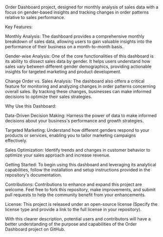 Order Dashboard project, designed for monthly analysis of sales data with a focus on gender-based insights and tracking changes in order patterns relative to sales performance.

Key Features:

Monthly Analysis: The dashboard provides a comprehensive monthly breakdown of sales data, allowing users to gain valuable insights into the performance of their business on a month-to-month basis.

Gender-wise Analysis: One of the core functionalities of this dashboard is its ability to dissect sales data by gender. It helps users understand how sales vary between different gender demographics, providing actionable insights for targeted marketing and product development.

Change Order vs. Sales Analysis: The dashboard also offers a critical feature for monitoring and analyzing changes in order patterns concerning overall sales. By tracking these changes, businesses can make informed decisions to optimize their sales strategies.

Why Use this Dashboard:

Data-Driven Decision Making: Harness the power of data to make informed decisions about your business's performance and growth strategies.

Targeted Marketing: Understand how different genders respond to your products or services, enabling you to tailor marketing campaigns effectively.

Sales Optimization: Identify trends and changes in customer behavior to optimize your sales approach and increase revenue.

Getting Started: To begin using this dashboard and leveraging its analytical capabilities, follow the installation and setup instructions provided in the repository's documentation.

Contributions: Contributions to enhance and expand this project are welcome. Feel free to fork this repository, make improvements, and submit pull requests to help the community benefit from your enhancements.

License: This project is released under an open-source license (Specify the license type and provide a link to the full license in your repository).

With this clearer description, potential users and contributors will have a better understanding of the purpose and capabilities of the Order Dashboard project on GitHub.





